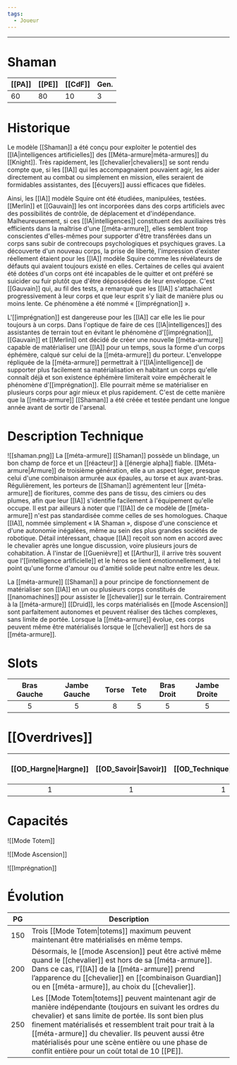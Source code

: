 ```yaml
---
tags:
  - Joueur
---
```


___
# Shaman

| [[PA]] | [[PE]] | [[CdF]] | Gen. |
| ------ | ------ | ------- | ---- |
| 60     | 80     | 10      | 3    |
# Historique

Le modèle [[Shaman]] a été conçu pour exploiter le potentiel des [[IA|intelligences artificielles]] des [[Méta-armure|méta-armures]] du [[Knight]]. Très rapidement, les [[chevalier|chevaliers]] se sont rendu compte que, si les [[IA]] qui les accompagnaient pouvaient agir, les aider directement au combat ou simplement en mission, elles seraient de formidables assistantes, des [[écuyers]] aussi efficaces que fidèles.

Ainsi, les [[IA]] modèle Squire ont été étudiées, manipulées, testées. [[Merlin]] et [[Gauvain]] les ont incorporées dans des corps artificiels avec des possibilités de contrôle, de déplacement et d'indépendance. Malheureusement, si ces [[IA|intelligences]] constituent des auxiliaires très efficients dans la maîtrise d'une [[méta-armure]], elles semblent trop conscientes d'elles-mêmes pour supporter d'être transférées dans un corps sans subir de contrecoups psychologiques et psychiques graves. La découverte d'un nouveau corps, la prise de liberté, l'impression d'exister réellement étaient pour les [[IA]] modèle Squire comme les révélateurs de défauts qui avaient toujours existé en elles. Certaines de celles qui avaient été dotées d'un corps ont été incapables de le quitter et ont préféré se suicider ou fuir plutôt que d'être dépossédées de leur enveloppe. C'est [[Gauvain]] qui, au fil des tests, a remarqué que les [[IA]] s'attachaient progressivement à leur corps et que leur esprit s'y liait de manière plus ou moins lente. Ce phénomène a été nommé « [[imprégnation]] ».

L'[[imprégnation]] est dangereuse pour les [[IA]] car elle les lie pour toujours à un corps. Dans l'optique de faire de ces [[IA|intelligences]] des assistantes de terrain tout en évitant le phénomène d'[[imprégnation]], [[Gauvain]] et [[Merlin]] ont décidé de créer une nouvelle [[méta-armure]] capable de matérialiser une [[IA]] pour un temps, sous la forme d'un corps éphémère, calqué sur celui de la [[méta-armure]] du porteur. L'enveloppe répliquée de la [[méta-armure]] permettrait à l'[[IA|intelligence]] de supporter plus facilement sa matérialisation en habitant un corps qu'elle connaît déjà et son existence éphémère limiterait voire empêcherait le phénomène d'[[imprégnation]]. Elle pourrait même se matérialiser en plusieurs corps pour agir mieux et plus rapidement. C'est de cette manière que la [[méta-armure]] [[Shaman]] a été créée et testée pendant une longue année avant de sortir de l'arsenal.

# Description Technique
![[shaman.png]]
La [[méta-armure]] [[Shaman]] possède un blindage, un bon champ de force et un [[réacteur]] à [[énergie alpha]] fiable. [[Méta-armure|Armure]] de troisième génération, elle a un aspect léger, presque celui d'une combinaison armurée aux épaules, au torse et aux avant-bras. Régulièrement, les porteurs de [[Shaman]] agrémentent leur [[méta-armure]] de fioritures, comme des pans de tissu, des cimiers ou des plumes, afin que leur [[IA]] s'identifie facilement à l'équipement qu'elle occupe. Il est par ailleurs à noter que l'[[IA]] de ce modèle de [[méta-armure]] n'est pas standardisée comme celles de ses homologues. Chaque [[IA]], nommée simplement « IA Shaman », dispose d'une conscience et d'une autonomie inégalées, même au sein des plus grandes sociétés de robotique. Détail intéressant, chaque [[IA]] reçoit son nom en accord avec le chevalier après une longue discussion, voire plusieurs jours de cohabitation. À l'instar de [[Guenièvre]] et [[Arthur]], il arrive très souvent que l'[[intelligence artificielle]] et le héros se lient émotionnellement, à tel point qu'une forme d'amour ou d'amitié solide peut naître entre les deux.

La [[méta-armure]] [[Shaman]] a pour principe de fonctionnement de matérialiser son [[IA]] en un ou plusieurs corps constitués de [[nanomachines]] pour assister le [[chevalier]] sur le terrain. Contrairement à la [[méta-armure]] [[Druid]], les corps matérialisés en [[mode Ascension]] sont parfaitement autonomes et peuvent réaliser des tâches complexes, sans limite de portée. Lorsque la [[méta-armure]] évolue, ces corps peuvent même être matérialisés lorsque le [[chevalier]] est hors de sa [[méta-armure]].
# Slots

| Bras Gauche | Jambe Gauche | Torse | Tete | Bras Droit | Jambe Droite |
| :---------: | :----------: | :---: | :--: | :--------: | :----------: |
|      5      |      5       |   8   |  5   |     5      |      5       |
# [[Overdrives]]

| [[OD_Hargne\|Hargne]] | [[OD_Savoir\|Savoir]] | [[OD_Technique\|Technique]] | [[OD_Sang-froid\|Sang-froid]] |
| :-------------------: | :-------------------: | :-------------------------: | :---------------------------: |
|           1           |           1           |              1              |               1               |
# Capacités

![[Mode Totem]]

![[Mode Ascension]]

![[Imprégnation]]

# Évolution

| PG  | Description                                                                                                                                                                                                                                                                                                                                                                                |
| :-: | ------------------------------------------------------------------------------------------------------------------------------------------------------------------------------------------------------------------------------------------------------------------------------------------------------------------------------------------------------------------------------------------ |
| 150 | Trois [[Mode Totem\|totems]] maximum peuvent maintenant être matérialisés en même temps.                                                                                                                                                                                                                                                                                                   |
| 200 | Désormais, le [[mode Ascension]] peut être activé même quand le [[chevalier]] est hors de sa [[méta-armure]]. Dans ce cas, l’[[IA]] de la [[méta-armure]] prend l’apparence du [[chevalier]] en [[combinaison Guardian]] ou en [[méta-armure]], au choix du [[chevalier]].                                                                                                                 |
| 250 | Les [[Mode Totem\|totems]] peuvent maintenant agir de manière indépendante (toujours en suivant les ordres du chevalier) et sans limite de portée. Ils sont bien plus finement matérialisés et ressemblent trait pour trait à la [[méta-armure]] du chevalier. Ils peuvent aussi être matérialisés pour une scène entière ou une phase de conflit entière pour un coût total de 10 [[PE]]. |
